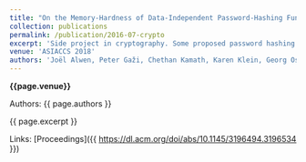 ```yaml
---
title: "On the Memory-Hardness of Data-Independent Password-Hashing Functions"
collection: publications
permalink: /publication/2016-07-crypto
excerpt: 'Side project in cryptography. Some proposed password hashing functions are not as safe as it seems. The attacks are related to graph pebbling, cool stuff!'
venue: 'ASIACCS 2018'
authors: 'Joël Alwen, Peter Gaži, Chethan Kamath, Karen Klein, Georg Osang, Krzysztof Pietrzak, Leonid Reyzin, Michal Rolínek, Michal Rybár'
---
```


**{{page.venue}}**

Authors: {{ page.authors }}

{{ page.excerpt }}

Links: [Proceedings]({{ https://dl.acm.org/doi/abs/10.1145/3196494.3196534 }})
